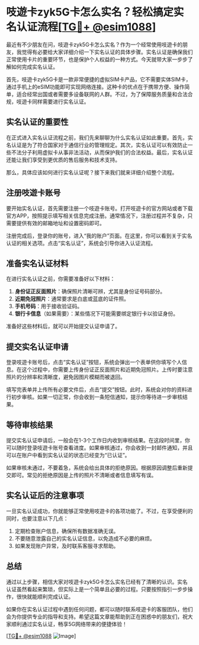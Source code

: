# 吱遊卡zyk5G卡怎么实名？轻松搞定实名认证流程[[TG💪+ @esim1088](https://t.me/s/esim1088)]

最近有不少朋友在问，吱遊卡zyk5G卡怎么实名？作为一个经常使用吱遊卡的朋友，我觉得有必要给大家详细介绍一下实名认证的具体步骤。实名认证是确保我们正常使用卡片的重要环节，也是保护个人权益的一种方式。今天就带大家一步步了解如何完成实名认证。

首先，吱遊卡zyk5G卡是一款非常便捷的虚拟SIM卡产品，它不需要实体SIM卡，通过手机上的eSIM功能即可实现网络连接。这种卡的优点在于携带方便、操作简单，适合经常出国或者需要多设备联网的人群。不过，为了保障服务质量和合法合规，吱遊卡同样需要进行实名认证。

## 实名认证的重要性

在正式进入实名认证流程之前，我们先来聊聊为什么实名认证如此重要。首先，实名认证是为了符合国家对于通信行业的管理规定。其次，实名认证可以有效防止一些不法分子利用虚拟卡从事非法活动，从而保护我们的合法权益。最后，实名认证还能让我们享受到更优质的售后服务和技术支持。

那么，具体应该如何进行实名认证呢？接下来我们就来详细介绍整个流程。

## 注册吱遊卡账号

要开始实名认证，首先需要注册一个吱遊卡账号。打开吱遊卡的官方网站或者下载官方APP，按照提示填写相关信息完成注册。通常情况下，注册过程并不复杂，只需要提供有效的邮箱地址和设置密码即可。

注册完成后，登录你的账号，进入“我的账户”页面。在这里，你可以看到关于实名认证的相关选项。点击“实名认证”，系统会引导你进入认证流程。

## 准备实名认证材料

在进行实名认证之前，你需要准备好以下材料：

1. **身份证正反面照片**：确保照片清晰可辨，尤其是身份证号码部分。
2. **近期免冠照片**：通常要求是白底或蓝底的证件照。
3. **手机号码**：用于接收验证码。
4. **银行卡信息**（如果需要）：某些情况下可能需要绑定银行卡以验证身份。

准备好这些材料后，就可以开始提交认证申请了。

## 提交实名认证申请

登录吱遊卡账号后，点击“实名认证”按钮，系统会弹出一个表单供你填写个人信息。在这个过程中，你需要上传身份证正反面照片和近期免冠照片。上传时要注意照片的分辨率和清晰度，避免因图片模糊而被退回。

填写完表单并上传所有必要文件后，点击“提交”按钮。此时，系统会对你的资料进行初步审核。如果一切正常，你会收到一条短信通知，提示你等待进一步审核结果。

## 等待审核结果

提交实名认证申请后，一般会在1-3个工作日内收到审核结果。在这段时间里，你可以随时登录吱遊卡账号查看进度。如果审核通过，你会收到一封邮件通知，并且可以在账户中看到实名认证的状态已经变为“已认证”。

如果审核未通过，不要着急，系统会给出具体的拒绝原因。根据原因调整后重新提交即可。常见的拒绝原因是上传的照片不清晰或者信息填写有误。

## 实名认证后的注意事项

一旦实名认证成功，你就能够正常使用吱遊卡的各项功能了。不过，在享受便利的同时，也要注意以下几点：

1. 定期检查账户信息，确保所有数据准确无误。
2. 不要随意泄露自己的实名认证信息，以免造成不必要的麻烦。
3. 如果发现账户异常，及时联系客服寻求帮助。

## 总结

通过以上步骤，相信大家对吱遊卡zyk5G卡怎么实名已经有了清晰的认识。实名认证虽然看起来繁琐，但实际上是一个简单且必要的过程。只要按照指引一步步操作，很快就能顺利完成认证。

如果你在实名认证过程中遇到任何问题，都可以随时联系吱遊卡的客服团队，他们会为你提供专业的指导和支持。希望这篇文章能帮助到正在困惑中的朋友们，祝大家顺利通过实名认证，畅享5G网络带来的便捷体验！

[[TG💪+ @esim1088](https://t.me/s/esim1088) ![Image](https://i.postimg.cc/4NQfJmqS/Snipaste-2025-05-13-00-14-12.png)]